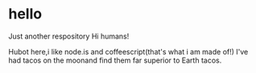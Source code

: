 # hello
Just another respository
Hi humans!

Hubot here,i like node.is and coffeescript(that's what i am made of!)
I've had tacos on the moonand find them far superior to Earth tacos.
